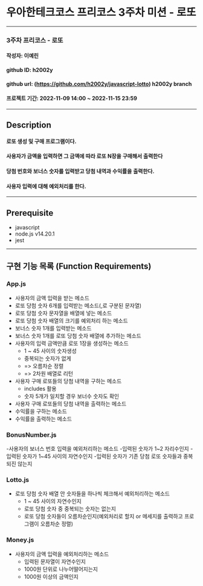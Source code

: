 # 우아한테크코스 프리코스 3주차 미션 - 로또

---

### 3주차 프리코스 - 로또

#### 작성자: 이예린

#### github ID: h2002y

#### github url: (https://github.com/h2002y/javascript-lotto) h2002y branch

#### 프로젝트 기간: 2022-11-09 14:00 ~ 2022-11-15 23:59

---

## Description

#### 로또 생성 및 구매 프로그램이다.

#### 사용자가 금액을 입력하면 그 금액에 따라 로또 N장을 구매해서 출력한다

#### 당첨 번호와 보너스 숫자를 입력받고 당첨 내역과 수익률을 출력한다.

#### 사용자 입력에 대해 예외처리를 한다.

---

## Prerequisite

- javascript
- node.js v14.20.1
- jest

---

## 구현 기능 목록 (Function Requirements)

### App.js

- 사용자의 금액 입력을 받는 메소드
- 로또 당첨 숫자 6개를 입력받는 메소드(,로 구분된 문자열)
- 로또 당첨 숫자 문자열을 배열에 넣는 메소드
- 로또 당첨 숫자 배열의 크기를 예외처리 하는 메소드
- 보너스 숫자 1개를 입력받는 메소드
- 보너스 숫자 1개를 로또 당첨 숫자 배열에 추가하는 메소드
- 사용자의 입력 금액만큼 로또 1장을 생성하는 메소드
  - 1 ~ 45 사이의 숫자생성
  - 중복되는 숫자가 없게
  - => 오름차순 정렬
  - => 2차원 배열로 리턴
- 사용자 구매 로또들의 당첨 내역을 구하는 메소드
  - includes 활용
  - 숫자 5개가 일치할 경우 보너수 숫자도 확인
- 사용자 구매 로또들의 당첨 내역을 출력하는 메소드
- 수익률을 구하는 메소드
- 수익률을 출력하는 메소드

### BonusNumber.js

-사용자의 보너스 번호 입력을 예외처리하는 메소드 -입력된 숫자가 1~2 자리수인지 -입력된 숫자가 1~45 사이의 자연수인지 -입력된 숫자가 기존 당첨 로또 숫자들과 중복되진 않는지

### Lotto.js

- 로또 당첨 숫자 배열 안 숫자들을 하나씩 체크해서 예외처리하는 메소드
  - 1 ~ 45 사이의 자연수인지
  - 로또 당첨 숫자 중 중복되는 숫자는 없는지
  - 로또 당첨 숫자들이 오름차순인지(예외처리로 할지 or 메세지를 출력하고 프로그램이 오름차순 정렬)

### Money.js

- 사용자의 금액 입력을 예외처리하는 메소드
  - 입력된 문자열이 자연수인지
  - 1000원 단위로 나누어떨어지는지
  - 1000원 이상의 금액인지
